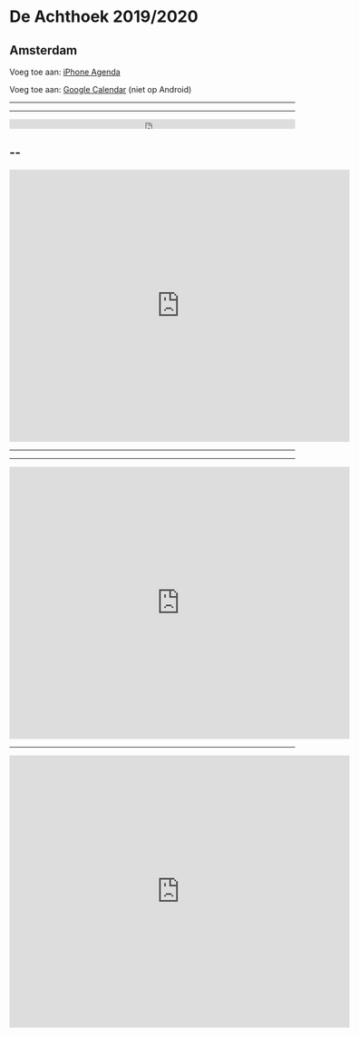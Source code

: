# De Achthoek 2019/2020 
## Amsterdam

Voeg toe aan: <a href="webcal://kaiminglee.github.io/schoolkalender/achthoek20192020_nl.ics">iPhone Agenda</a>

Voeg toe aan: <a href="https://calendar.google.com/calendar?cid=bnN0M3YxNm1xcnVxYjZoNTE1N2I0cHVsbzhAZ3JvdXAuY2FsZW5kYXIuZ29vZ2xlLmNvbQ">Google Calendar</a> (niet op Android)


---

---

<div style="overflow: hidden; padding-top: 75%;position: relative;">
  <iframe style="border: 0;height: 100%;left: 0;position: absolute;top: 0;width: 100%;" frameborder="0" scrolling="no"
  src="https://calendar.google.com/calendar/embed?height=480&amp;wkst=2&amp;bgcolor=%23ffffff&amp;ctz=Europe%2FAmsterdam&amp;src=teemjo4gdont94jfu5a4nk9n0q5i9n4l%40import.calendar.google.com&amp;title=De%20Achthoek%202019%2F2020&amp;showPrint=0&amp;showCalendars=0&amp;showTz=0&amp;showTabs=1&amp;hl=nl&amp;mode=MONTH"></iframe>
</div>

--
--

<iframe src="https://calendar.google.com/calendar/embed?height=480&amp;wkst=2&amp;bgcolor=%23ffffff&amp;ctz=Europe%2FAmsterdam&amp;src=teemjo4gdont94jfu5a4nk9n0q5i9n4l%40import.calendar.google.com&amp;title=De%20Achthoek%202019%2F2020&amp;showPrint=0&amp;showCalendars=0&amp;showTz=0&amp;showTabs=1&amp;hl=nl&amp;mode=MONTH" style="border-width:0" width="600" height="480" frameborder="0" scrolling="no"></iframe>

---

---

<iframe src="https://calendar.google.com/calendar/embed?src=teemjo4gdont94jfu5a4nk9n0q5i9n4l%40import.calendar.google.com&ctz=Europe%2FAmsterdam" style="border: 0" width="600" height="480" frameborder="0" scrolling="no"></iframe>

---

<iframe src="https://calendar.google.com/calendar/embed?height=480&amp;wkst=2&amp;bgcolor=%23ffffff&amp;ctz=Europe%2FAmsterdam&amp;src=dGVlbWpvNGdkb250OTRqZnU1YTRuazluMHE1aTluNGxAaW1wb3J0LmNhbGVuZGFyLmdvb2dsZS5jb20&amp;color=%23D6AE00&amp;title=De%20Achthoek%202019%2F2020&amp;showPrint=0&amp;showCalendars=0&amp;showTz=0&amp;showTabs=1&amp;hl=nl&amp;mode=MONTH" style="border-width:0" width="600" height="480" frameborder="0" scrolling="no"></iframe>

